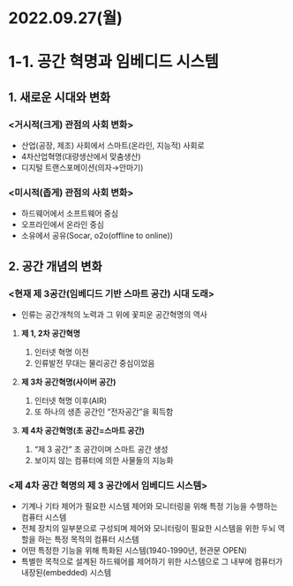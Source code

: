 # 2022.09.27(월)

# 1-1. 공간 혁명과 임베디드 시스템

## 1. 새로운 시대와 변화

### <거시적(크게) 관점의 사회 변화>

- 산업(공장, 제조) 사회에서 스마트(온라인, 지능적) 사회로
- 4차산업혁명(대량생산에서 맞춤생산)
- 디지털 트랜스포메이션(의자→안마기)

### <미시적(좁게) 관점의 사회 변화>

- 하드웨어에서 소프트웨어 중심
- 오프라인에서 온라인 중심
- 소유에서 공유(Socar, o2o(offline to online))

## 2. 공간 개념의 변화

### <현재 제 3공간(임베디드 기반 스마트 공간) 시대 도래>

- 인류는 공간개척의 노력과 그 위에 꽃피운 공간혁명의 역사

1. **제 1, 2차 공간혁명**
    1. 인터넷 혁명 이전
    2. 인류발전 무대는 물리공간 중심이었음
    
    
2. **제 3차 공간혁명(사이버 공간)**
    1. 인터넷 혁명 이후(AIR)
    2. 또 하나의 생존 공간인 “전자공간”을 획득함
        
3. **제 4차 공간혁명(초 공간=스마트 공간)**
    1. “제 3 공간” 초 공간이며 스마트 공간 생성    
    2.  보이지 않는 컴퓨터에 의한 사물들의 지능화


### <제 4차 공간 혁명의 제 3 공간에서 임베디드 시스템>

- 기계나 기타 제어가 필요한 시스템 제어와 모니터링을 위해 특정 기능을 수행하는 컴퓨터 시스템
- 전체 장치의 일부분으로 구성되며 제어와 모니터링이 필요한 시스템을 위한 두뇌 역할을 하는 특정 목적의 컴퓨터 시스템
- 어떤 특정한 기능을 위해 특화된 시스템(1940-1990년, 현관문 OPEN)
- 특별한 목적으로 설계된 하드웨어를 제어하기 위한 시스템으로 그 내부에 컴퓨터가 내장된(embedded) 시스템